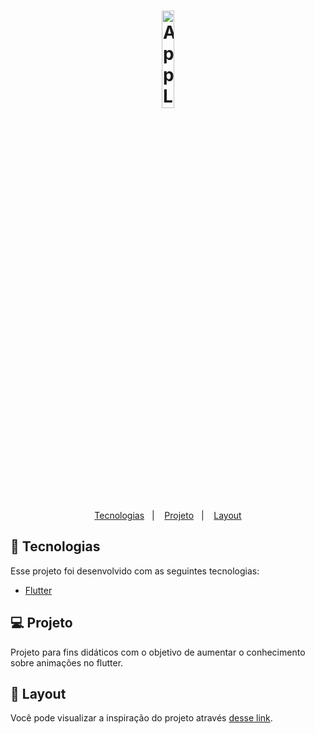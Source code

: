 
<h1 align="center">
    <img alt="App Logo" title="Flutter Education" src="https://user-images.githubusercontent.com/55221835/188549804-d91660bc-dc37-4bfe-b15b-8fa858a80465.gif" width="20%" />
</h1>

<p align="center">
  <a href="#rocket-tecnologias">Tecnologias</a>&nbsp;&nbsp;&nbsp;|&nbsp;&nbsp;&nbsp;
  <a href="#-projeto">Projeto</a>&nbsp;&nbsp;&nbsp;|&nbsp;&nbsp;&nbsp;
  <a href="#-layout">Layout</a>
</p>

## 🚀 Tecnologias

Esse projeto foi desenvolvido com as seguintes tecnologias:

- [Flutter](https://flutter.dev/)

## 💻 Projeto

Projeto para fins didáticos com o objetivo de aumentar o conhecimento sobre animações no flutter.

## 🔖 Layout

Você pode visualizar a inspiração do projeto através [desse link](https://dribbble.com/shots/9660258).
